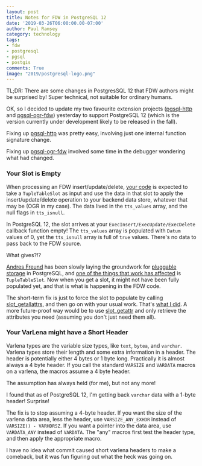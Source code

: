 ```yaml
---
layout: post
title: Notes for FDW in PostgreSQL 12
date: '2019-03-26T06:00:00.00-07:00'
author: Paul Ramsey
category: technology
tags:
- fdw
- postgresql
- pgsql
- postgis
comments: True
image: "2019/postgresql-logo.png"
---
```


TL;DR: There are some changes in PostgresSQL 12 that FDW authors might be surprised by! Super technical, not suitable for ordinary humans.

OK, so I decided to update my two favourite extension projects ([pgsql-http](https://github.com/pramsey/pgsql-http) and [pgsql-ogr-fdw](https://github.com/pramsey/pgsql-ogr-fdw)) yesterday to support PostgreSQL 12 (which is the version currently under development likely to be released in the fall).

Fixing up [pgsql-http](https://github.com/pramsey/pgsql-http) was pretty easy, involving just one internal function signature change.

Fixing up [pgsql-ogr-fdw](https://github.com/pramsey/pgsql-ogr-fdw) involved some time in the debugger wondering what had changed.

### Your Slot is Empty

When processing an FDW insert/update/delete, [your code](https://github.com/pramsey/pgsql-ogr-fdw/blob/93585b635a5659baaf47ab11b20c6e45c1b45b45/ogr_fdw.c#L2388-L2391) is expected to take a `TupleTableSlot` as input and use the data in that slot to apply the insert/update/delete operation to your backend data store, whatever that may be (OGR in my case). The data lived in the `tts_values` array, and the null flags in `tts_isnull`.

In PostgreSQL 12, the slot arrives at your `ExecInsert/ExecUpdate/ExecDelete` callback function empty! The `tts_values` array is populated with `Datum` values of 0, yet the `tts_isnull` array is full of `true` values. There's no data to pass back to the FDW source.

What gives?!?

[Andres Freund](https://github.com/anarazel) has been slowly laying the groundwork for [pluggable storage](https://www.postgresql.eu/events/pgconfeu2018/schedule/session/2207-pluggable-storage-in-postgresql/) in PostgreSQL, and [one of the things that work has affected](https://github.com/postgres/postgres/commit/4da597edf1bae0cf0453b5ed6fc4347b6334dfe1) is `TupleTableSlot`. Now when you get a slot, it might not have been fully populated yet, and that is what is happening in the FDW code.

The short-term fix is just to force the slot to populate by calling [slot_getallattrs](https://github.com/postgres/postgres/blob/5408e233f0667478e7f2a3e4b914e14217e20729/src/include/executor/tuptable.h#L348-L352), and then go on with your usual work. That's [what I did](https://github.com/pramsey/pgsql-ogr-fdw/blob/93585b635a5659baaf47ab11b20c6e45c1b45b45/ogr_fdw.c#L2402-L2410). A more future-proof way would be to use [slot_getattr](https://github.com/postgres/postgres/blob/7c366ac969ce060c4080fbdfe74a0131ae4bf6bb/src/include/executor/tuptable.h#L379-L381) and only retrieve the attributes you need (assuming you don't just need them all).

### Your VarLena might have a Short Header

Varlena types are the variable size types, like `text`, `bytea`, and `varchar`. Varlena types store their length and some extra information in a header. The header is potentially either 4 bytes or 1 byte long. Practically it is almost always a 4 byte header. If you call the standard `VARSIZE` and `VARDATA` macros on a varlena, the macros assume a 4 byte header.

The assumption has always held (for me), but not any more!

I found that as of PostgreSQL 12, I'm getting back `varchar` data with a 1-byte header! Surprise!

The fix is to stop assuming a 4-byte header. If you want the size of the varlena data area, less the header, use `VARSIZE_ANY_EXHDR` instead of `VARSIZE() - VARHDRSZ`. If you want a pointer into the data area, use `VARDATA_ANY` instead of `VARDATA`. The "any" macros first test the header type, and then apply the appropriate macro.

I have no idea what commit caused short varlena headers to make a comeback, but it was fun figuring out what the heck was going on.



